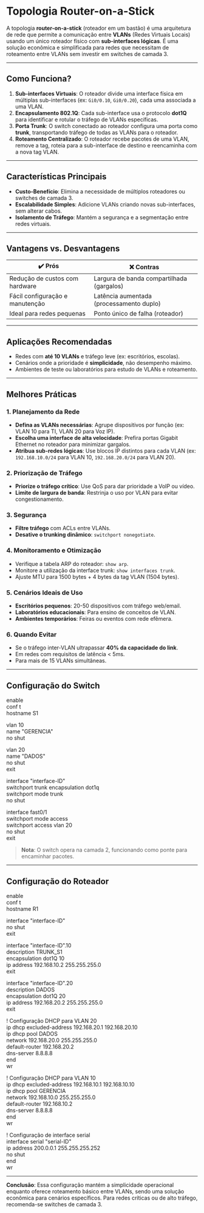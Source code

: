 # Topologia Router-on-a-Stick

A topologia **router-on-a-stick** (roteador em um bastão) é uma arquitetura de rede que permite a comunicação entre **VLANs** (Redes Virtuais Locais) usando um único roteador físico com **sub-interfaces lógicas**. É uma solução econômica e simplificada para redes que necessitam de roteamento entre VLANs sem investir em switches de camada 3.

---

## Como Funciona?  
1. **Sub-interfaces Virtuais**: O roteador divide uma interface física em múltiplas sub-interfaces (ex: `Gi0/0.10`, `Gi0/0.20`), cada uma associada a uma VLAN.  
2. **Encapsulamento 802.1Q**: Cada sub-interface usa o protocolo **dot1Q** para identificar e rotular o tráfego de VLANs específicas.  
3. **Porta Trunk**: O switch conectado ao roteador configura uma porta como **trunk**, transportando tráfego de todas as VLANs para o roteador.  
4. **Roteamento Centralizado**: O roteador recebe pacotes de uma VLAN, remove a tag, roteia para a sub-interface de destino e reencaminha com a nova tag VLAN.  

---

## Características Principais  
- **Custo-Benefício**: Elimina a necessidade de múltiplos roteadores ou switches de camada 3.  
- **Escalabilidade Simples**: Adicione VLANs criando novas sub-interfaces, sem alterar cabos.  
- **Isolamento de Tráfego**: Mantém a segurança e a segmentação entre redes virtuais.  

---

## Vantagens vs. Desvantagens  
| **✔️ Prós**                     | **❌ Contras**                             |
| ------------------------------- | ----------------------------------------- |
| Redução de custos com hardware  | Largura de banda compartilhada (gargalos) |
| Fácil configuração e manutenção | Latência aumentada (processamento duplo)  |
| Ideal para redes pequenas       | Ponto único de falha (roteador)           |

---

## Aplicações Recomendadas  
- Redes com **até 10 VLANs** e tráfego leve (ex: escritórios, escolas).  
- Cenários onde a prioridade é **simplicidade**, não desempenho máximo.  
- Ambientes de teste ou laboratórios para estudo de VLANs e roteamento.  

---

## Melhores Práticas  

### 1. Planejamento da Rede
- **Defina as VLANs necessárias**: Agrupe dispositivos por função (ex: VLAN 10 para TI, VLAN 20 para Voz IP).  
- **Escolha uma interface de alta velocidade**: Prefira portas Gigabit Ethernet no roteador para minimizar gargalos.  
- **Atribua sub-redes lógicas**: Use blocos IP distintos para cada VLAN (ex: `192.168.10.0/24` para VLAN 10, `192.168.20.0/24` para VLAN 20).  

### 2. Priorização de Tráfego
- **Priorize o tráfego crítico**: Use QoS para dar prioridade a VoIP ou vídeo.  
- **Limite de largura de banda**: Restrinja o uso por VLAN para evitar congestionamento.  

### 3. Segurança
- **Filtre tráfego** com ACLs entre VLANs.  
- **Desative o trunking dinâmico**: `switchport nonegotiate`.  

### 4. Monitoramento e Otimização
- Verifique a tabela ARP do roteador: `show arp`.  
- Monitore a utilização da interface trunk: `show interfaces trunk`.  
- Ajuste MTU para 1500 bytes + 4 bytes da tag VLAN (1504 bytes).  

### 5. Cenários Ideais de Uso
- **Escritórios pequenos**: 20-50 dispositivos com tráfego web/email.  
- **Laboratórios educacionais**: Para ensino de conceitos de VLAN.  
- **Ambientes temporários**: Feiras ou eventos com rede efêmera.  

### 6. Quando Evitar
- Se o tráfego inter-VLAN ultrapassar **40% da capacidade do link**.  
- Em redes com requisitos de latência < 5ms.  
- Para mais de 15 VLANs simultâneas.  

---

## Configuração do Switch  

enable  
conf t  
hostname S1  

vlan 10  
name "GERENCIA"  
no shut  

vlan 20  
name "DADOS"  
no shut  
exit  

interface "interface-ID"  
switchport trunk encapsulation dot1q  
switchport mode trunk  
no shut  

interface fast0/1  
switchport mode access  
switchport access vlan 20  
no shut  
exit  

> **Nota**: O switch opera na camada 2, funcionando como ponte para encaminhar pacotes.

---

## Configuração do Roteador  

enable  
conf t  
hostname R1  

interface "interface-ID"  
no shut  
exit  

interface "interface-ID".10  
description TRUNK_S1  
encapsulation dot1Q 10  
ip address 192.168.10.2 255.255.255.0  
exit  

interface "interface-ID".20  
description DADOS  
encapsulation dot1Q 20  
ip address 192.168.20.2 255.255.255.0  
exit  

! Configuração DHCP para VLAN 20  
ip dhcp excluded-address 192.168.20.1 192.168.20.10  
ip dhcp pool DADOS  
network 192.168.20.0 255.255.255.0  
default-router 192.168.20.2  
dns-server 8.8.8.8  
end  
wr  

! Configuração DHCP para VLAN 10  
ip dhcp excluded-address 192.168.10.1 192.168.10.10  
ip dhcp pool GERENCIA  
network 192.168.10.0 255.255.255.0  
default-router 192.168.10.2  
dns-server 8.8.8.8  
end  
wr  

! Configuração de interface serial  
interface serial "serial-ID"  
ip address 200.0.0.1 255.255.255.252  
no shut  
end  
wr  

---

**Conclusão**: Essa configuração mantém a simplicidade operacional enquanto oferece roteamento básico entre VLANs, sendo uma solução econômica para cenários específicos. Para redes críticas ou de alto tráfego, recomenda-se switches de camada 3.
